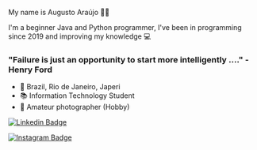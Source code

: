 My name is Augusto Araújo 👱🏼

I'm a beginner Java and Python programmer, I've been in programming since 2019 and improving my knowledge 💻

### "Failure is just an opportunity to start more intelligently ...." - Henry Ford 

- 🏡 Brazil, Rio de Janeiro, Japeri
- 📚 Information Technology Student
- 📸 Amateur photographer (Hobby)

[![Linkedin Badge](https://img.shields.io/badge/-LinkedIn-blue?style=flat-square&logo=Linkedin&logoColor=white&link=https://www.linkedin.com/in/augustoaraujo13/)](https://www.linkedin.com/in/augustoaraujo13/)

[![Instagram Badge](https://img.shields.io/badge/-Instagram-violet?style=flat-square&logo=Instagram&logoColor=white&link=https://www.instagram.com/augustoaraujo4520/?hl=pt-br)](https://www.instagram.com/augustoaraujo4520/?hl=pt-br)
